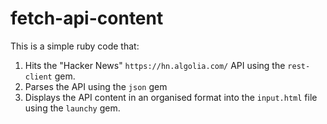# fetch-api-content

This is a simple ruby code that:
1. Hits the "Hacker News" `https://hn.algolia.com/` API using the `rest-client` gem.
2. Parses the API using the `json` gem
3. Displays the API content in an organised format into the `input.html` file using the `launchy` gem.
